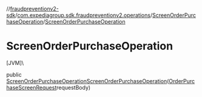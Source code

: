 //[fraudpreventionv2-sdk](../../../index.md)/[com.expediagroup.sdk.fraudpreventionv2.operations](../index.md)/[ScreenOrderPurchaseOperation](index.md)/[ScreenOrderPurchaseOperation](-screen-order-purchase-operation.md)

# ScreenOrderPurchaseOperation

[JVM]\

public [ScreenOrderPurchaseOperation](index.md)[ScreenOrderPurchaseOperation](-screen-order-purchase-operation.md)([OrderPurchaseScreenRequest](../../com.expediagroup.sdk.fraudpreventionv2.models/-order-purchase-screen-request/index.md)requestBody)
